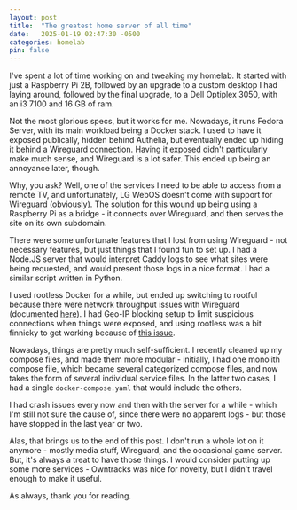 ```yaml
---
layout: post
title:  "The greatest home server of all time"
date:   2025-01-19 02:47:30 -0500
categories: homelab
pin: false
---
```


I've spent a lot of time working on and tweaking my homelab. It started with just a Raspberry Pi 2B, followed by an upgrade to a custom desktop I had laying around, followed by the final upgrade, to a Dell Optiplex 3050, with an i3 7100 and 16 GB of ram.

Not the most glorious specs, but it works for me. Nowadays, it runs Fedora Server, with its main workload being a Docker stack. I used to have it exposed publically, hidden behind Authelia, but eventually ended up hiding it behind a Wireguard connection. Having it exposed didn't particularly make much sense, and Wireguard is a lot safer. This ended up being an annoyance later, though.

Why, you ask? Well, one of the services I need to be able to access from a remote TV, and unfortunately, LG WebOS doesn't come with support for Wireguard (obviously). The solution for this wound up being using a Raspberry Pi as a bridge - it connects over Wireguard, and then serves the site on its own subdomain.

There were some unfortunate features that I lost from using Wireguard - not necessary features, but just things that I found fun to set up. I had a Node.JS server that would interpret Caddy logs to see what sites were being requested, and would present those logs in a nice format. I had a similar script written in Python.

I used rootless Docker for a while, but ended up switching to rootful because there were network throughput issues with Wireguard (documented [here](https://docs.docker.com/engine/security/rootless/#networking-errors)). I had Geo-IP blocking setup to limit suspicious connections when things were exposed, and using rootless was a bit finnicky to get working because of [this issue](https://github.com/moby/moby/issues/41789).

Nowadays, things are pretty much self-sufficient. I recently cleaned up my compose files, and made them more modular - initially, I had one monolith compose file, which became several categorized compose files, and now takes the form of several individual service files. In the latter two cases, I had a single `docker-compose.yaml` that would include the others.

I had crash issues every now and then with the server for a while - which I'm still not sure the cause of, since there were no apparent logs - but those have stopped in the last year or two.

Alas, that brings us to the end of this post. I don't run a whole lot on it anymore - mostly media stuff, Wireguard, and the occasional game server. But, it's always a treat to have those things. I would consider putting up some more services - Owntracks was nice for novelty, but I didn't travel enough to make it useful.

As always, thank you for reading.